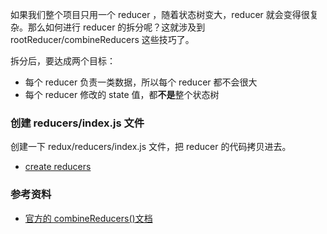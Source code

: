 如果我们整个项目只用一个 reducer ，随着状态树变大，reducer 就会变得很复杂。那么如何进行 reducer 的拆分呢？这就涉及到 rootReducer/combineReducers 这些技巧了。


拆分后，要达成两个目标：

- 每个 reducer 负责一类数据，所以每个 reducer 都不会很大
- 每个 reducer 修改的 state 值，都**不是**整个状态树


### 创建 reducers/index.js 文件

创建一下 redux/reducers/index.js 文件，把 reducer 的代码拷贝进去。

- [create reducers](https://github.com/happypeter/redux-hello/commit/637492a945ae6827df8d2f66e041e73976fe28d8)




### 参考资料

- [官方的 combineReducers()文档](http://cn.redux.js.org/docs/recipes/reducers/UsingCombineReducers.html)

